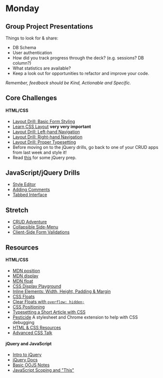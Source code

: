 # Monday


## Group Project Presentations

Things to look for & share:

* DB Schema
* User authentication
* How did you track progress through the deck? (e.g. sessions? DB column?)
* What statistics are available?
* Keep a look out for opportunities to refactor and improve your code.

*Remember, feedback should be Kind, Actionable and Specific.*

## Core Challenges

#### HTML/CSS

- [Layout Drill: Basic Form
Styling](../../../../layout-drill-basic-form-styling-challenge)
- [Learn CSS Layout](http://learnlayout.com) **very very important**
- [Layout Drill: Left-hand
Navigation](../../../../layout-drill-left-hand-navigation-challenge)
- [Layout Drill: Right-hand
Navigation](../../../../layout-drill-right-hand-navigation-challenge)
- [Layout Drill: Proper
Typesetting](../../../../layout-drill-proper-typesetting-challenge)
- Before moving on to the jQuery drills, go back to one of your CRUD apps from last week and style it!
- Read [this](http://www.smashingmagazine.com/2014/05/29/mystery-jquery-object-syntax-basic-introduction/) for some jQuery prep.

## JavaScript/jQuery Drills
- [Style Editor](../../../../behavior-drill-style-editor-challenge)
- [Adding Comments](../../../../behavior-drill-add-comments-challenge)
- [Tabbed Interface](../../../../behavior-drill-tabbed-interface-challenge)

## Stretch
- [CRUD Adventure](https://gist.github.com/case-eee/c16d6ff037355a26b89e)
- [Collapsible Side-Menu](../../../../behavior-drill-collapsible-side-menu-challenge)
- [Client-Side Form Validations](../../../../behavior-drill-form-validation-challenge)
 
## Resources

#### HTML/CSS

- [MDN position](https://developer.mozilla.org/en-US/docs/Web/CSS/position)
- [MDN display](https://developer.mozilla.org/en-US/docs/Web/CSS/display)
- [MDN float](https://developer.mozilla.org/en-US/docs/Web/CSS/float)
- [CSS Display Playground](http://quirksmode.org/css/css2/display.html#link9)
- [Inline Elements: Width, Height, Padding & Margin](http://www.maxdesign.com.au/articles/inline/)
- [CSS Floats](http://alistapart.com/article/css-floats-101)
- [Clear Floats with `overflow: hidden;`](http://colinaarts.com/articles/the-magic-of-overflow-hidden/)
- [CSS Positioning](http://alistapart.com/article/css-positioning-101)
- [Typesetting a Short Article with CSS](https://medium.com/designed-thought/99033116fe92)
- [Pesticide](http://pesticide.io/) A stylesheet and Chrome extension to help with CSS debugging
- [HTML & CSS Resources](https://gist.github.com/jenmyers/a6bb9ea6233c6c5a9edb)
- [Advanced CSS Talk](https://talks.devbootcamp.com/advanced-css-the-brain-bake)

#### jQuery and JavaScript
- [Intro to jQuery](https://talks.devbootcamp.com/2015-chicago-squirrels-jquery-basics)
- [jQuery Docs](https://jquery.com/)
- [Basic OOJS Notes](https://gist.github.com/alycit/e6f5f20ced9b42a64f5a)
- [JavaScript Scoping and "This"](https://talks.devbootcamp.com/javascript-scoping-and-this)



